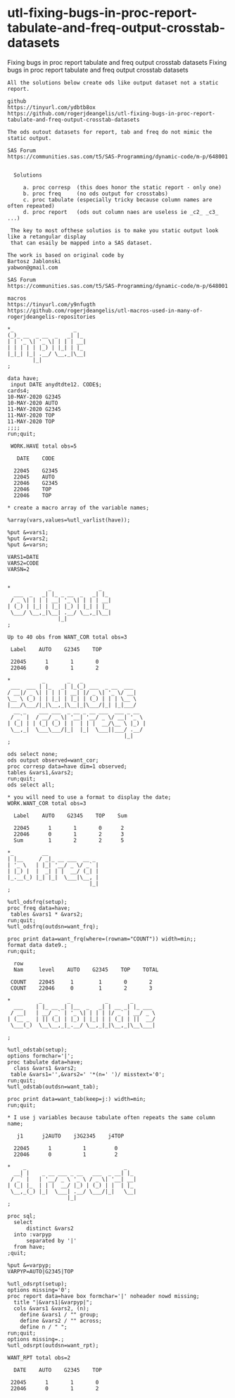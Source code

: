 # utl-fixing-bugs-in-proc-report-tabulate-and-freq-output-crosstab-datasets
Fixing bugs in proc report tabulate and freq output crosstab datasets
    Fixing bugs in proc report tabulate and freq output crosstab datasets                                                 
                                                                                                                          
    All the solutions below create ods like output dataset not a static report.                                           
                                                                                                                          
    github                                                                                                                
    https://tinyurl.com/ydbtb8ox                                                                                          
    https://github.com/rogerjdeangelis/utl-fixing-bugs-in-proc-report-tabulate-and-freq-output-crosstab-datasets          
                                                                                                                          
    The ods outout datasets for report, tab and freq do not mimic the static output.                                      
                                                                                                                          
    SAS Forum                                                                                                             
    https://communities.sas.com/t5/SAS-Programming/dynamic-code/m-p/648001                                                
                                                                                                                          
                                                                                                                          
      Solutions                                                                                                           
                                                                                                                          
         a. proc corresp  (this does honor the static report - only one)                                                  
         b. proc freq     (no ods output for crosstabs)                                                                   
         c. proc tabulate (especially tricky because column names are often repeated)                                     
         d. proc report   (ods out column naes are useless ie _c2_ _c3_ ...)                                              
                                                                                                                          
     The key to most ofthese solutios is to make you static output look like a retangular display                         
     that can esaily be mapped into a SAS dataset.                                                                        
                                                                                                                          
    The work is based on original code by                                                                                 
    Bartosz Jablonski                                                                                                     
    yabwon@gmail.com                                                                                                      
                                                                                                                          
    SAS Forum                                                                                                             
    https://communities.sas.com/t5/SAS-Programming/dynamic-code/m-p/648001                                                
                                                                                                                          
    macros                                                                                                                
    https://tinyurl.com/y9nfugth                                                                                          
    https://github.com/rogerjdeangelis/utl-macros-used-in-many-of-rogerjdeangelis-repositories                            
                                                                                                                          
    *_                   _                                                                                                
    (_)_ __  _ __  _   _| |_                                                                                              
    | | '_ \| '_ \| | | | __|                                                                                             
    | | | | | |_) | |_| | |_                                                                                              
    |_|_| |_| .__/ \__,_|\__|                                                                                             
            |_|                                                                                                           
    ;                                                                                                                     
                                                                                                                          
    data have;                                                                                                            
     input DATE anydtdte12. CODE$;                                                                                        
    cards4;                                                                                                               
    10-MAY-2020 G2345                                                                                                     
    10-MAY-2020 AUTO                                                                                                      
    11-MAY-2020 G2345                                                                                                     
    11-MAY-2020 TOP                                                                                                       
    11-MAY-2020 TOP                                                                                                       
    ;;;;                                                                                                                  
    run;quit;                                                                                                             
                                                                                                                          
     WORK.HAVE total obs=5                                                                                                
                                                                                                                          
       DATE    CODE                                                                                                       
                                                                                                                          
      22045    G2345                                                                                                      
      22045    AUTO                                                                                                       
      22046    G2345                                                                                                      
      22046    TOP                                                                                                        
      22046    TOP                                                                                                        
                                                                                                                          
    * create a macro array of the variable names;                                                                         
                                                                                                                          
    %array(vars,values=%utl_varlist(have));                                                                               
                                                                                                                          
    %put &=vars1;                                                                                                         
    %put &=vars2;                                                                                                         
    %put &=varsn;                                                                                                         
                                                                                                                          
    VARS1=DATE                                                                                                            
    VARS2=CODE                                                                                                            
    VARSN=2                                                                                                               
                                                                                                                          
                                                                                                                          
    *            _               _                                                                                        
      ___  _   _| |_ _ __  _   _| |_                                                                                      
     / _ \| | | | __| '_ \| | | | __|                                                                                     
    | (_) | |_| | |_| |_) | |_| | |_                                                                                      
     \___/ \__,_|\__| .__/ \__,_|\__|                                                                                     
                    |_|                                                                                                   
    ;                                                                                                                     
                                                                                                                          
    Up to 40 obs from WANT_COR total obs=3                                                                                
                                                                                                                          
     Label    AUTO    G2345    TOP                                                                                        
                                                                                                                          
     22045      1       1       0                                                                                         
     22046      0       1       2                                                                                         
                                                                                                                          
    *          _       _   _                                                                                              
     ___  ___ | |_   _| |_(_) ___  _ __  ___                                                                              
    / __|/ _ \| | | | | __| |/ _ \| '_ \/ __|                                                                             
    \__ \ (_) | | |_| | |_| | (_) | | | \__ \                                                                             
    |___/\___/|_|\__,_|\__|_|\___/|_| |_|___/                                                                             
      __ _    ___ ___  _ __ _ __ ___  ___ _ __                                                                            
     / _` |  / __/ _ \| '__| '__/ _ \/ __| '_ \                                                                           
    | (_| | | (_| (_) | |  | | |  __/\__ \ |_) |                                                                          
     \__,_|  \___\___/|_|  |_|  \___||___/ .__/                                                                           
                                         |_|                                                                              
    ;                                                                                                                     
                                                                                                                          
    ods select none;                                                                                                      
    ods output observed=want_cor;                                                                                         
    proc corresp data=have dim=1 observed;                                                                                
    tables &vars1,&vars2;                                                                                                 
    run;quit;                                                                                                             
    ods select all;                                                                                                       
                                                                                                                          
    * you will need to use a format to display the date;                                                                  
    WORK.WANT_COR total obs=3                                                                                             
                                                                                                                          
      Label    AUTO    G2345    TOP    Sum                                                                                
                                                                                                                          
      22045      1       1       0      2                                                                                 
      22046      0       1       2      3                                                                                 
      Sum        1       2       2      5                                                                                 
                                                                                                                          
    *_         __                                                                                                         
    | |__     / _|_ __ ___  __ _                                                                                          
    | '_ \   | |_| '__/ _ \/ _` |                                                                                         
    | |_) |  |  _| | |  __/ (_| |                                                                                         
    |_.__(_) |_| |_|  \___|\__, |                                                                                         
                              |_|                                                                                         
    ;                                                                                                                     
                                                                                                                          
    %utl_odsfrq(setup);                                                                                                   
    proc freq data=have;                                                                                                  
     tables &vars1 * &vars2;                                                                                              
    run;quit;                                                                                                             
    %utl_odsfrq(outdsn=want_frq);                                                                                         
                                                                                                                          
    proc print data=want_frq(where=(rownam="COUNT")) width=min;;                                                          
    format data date9.;                                                                                                   
    run;quit;                                                                                                             
                                                                                                                          
      row                                                                                                                 
      Nam     level    AUTO    G2345    TOP    TOTAL                                                                      
                                                                                                                          
     COUNT    22045     1        1       0       2                                                                        
     COUNT    22046     0        1       2       3                                                                        
                                                                                                                          
    *         _        _           _       _                                                                              
      ___    | |_ __ _| |__  _   _| | __ _| |_ ___                                                                        
     / __|   | __/ _` | '_ \| | | | |/ _` | __/ _ \                                                                       
    | (__ _  | || (_| | |_) | |_| | | (_| | ||  __/                                                                       
     \___(_)  \__\__,_|_.__/ \__,_|_|\__,_|\__\___|                                                                       
                                                                                                                          
    ;                                                                                                                     
                                                                                                                          
    %utl_odstab(setup);                                                                                                   
    options formchar='|';                                                                                                 
    proc tabulate data=have;                                                                                              
      class &vars1 &vars2;                                                                                                
     table &vars1='',&vars2=' '*(n=' ')/ misstext='0';                                                                    
    run;quit;                                                                                                             
    %utl_odstab(outdsn=want_tab);                                                                                         
                                                                                                                          
    proc print data=want_tab(keep=j:) width=min;                                                                          
    run;quit;                                                                                                             
                                                                                                                          
    * I use j variables because tabulate often repeats the same column name;                                              
                                                                                                                          
       j1      j2AUTO    j3G2345    j4TOP                                                                                 
                                                                                                                          
      22045      1          1         0                                                                                   
      22046      0          1         2                                                                                   
                                                                                                                          
    *    _                               _                                                                                
      __| |    _ __ ___ _ __   ___  _ __| |_                                                                              
     / _` |   | '__/ _ \ '_ \ / _ \| '__| __|                                                                             
    | (_| |_  | | |  __/ |_) | (_) | |  | |_                                                                              
     \__,_(_) |_|  \___| .__/ \___/|_|   \__|                                                                             
                       |_|                                                                                                
    ;                                                                                                                     
                                                                                                                          
    proc sql;                                                                                                             
      select                                                                                                              
          distinct &vars2                                                                                                 
      into :varpyp                                                                                                        
          separated by '|'                                                                                                
      from have;                                                                                                          
    ;quit;                                                                                                                
                                                                                                                          
    %put &=varpyp;                                                                                                        
    VARPYP=AUTO|G2345|TOP                                                                                                 
                                                                                                                          
    %utl_odsrpt(setup);                                                                                                   
    options missing='0';                                                                                                  
    proc report data=have box formchar='|' noheader nowd missing;                                                         
      title "|&vars1|&varpyp|";                                                                                           
      cols &vars1 &vars2, (n);                                                                                            
        define &vars1 / "" group;                                                                                         
        define &vars2 / "" across;                                                                                        
        define n / " ";                                                                                                   
    run;quit;                                                                                                             
    options missing=.;                                                                                                    
    %utl_odsrpt(outdsn=want_rpt);                                                                                         
                                                                                                                          
    WANT_RPT total obs=2                                                                                                  
                                                                                                                          
      DATE    AUTO    G2345    TOP                                                                                        
                                                                                                                          
     22045      1       1       0                                                                                         
     22046      0       1       2                                                                                         
                                                                                                                          
                                                                                                                          

